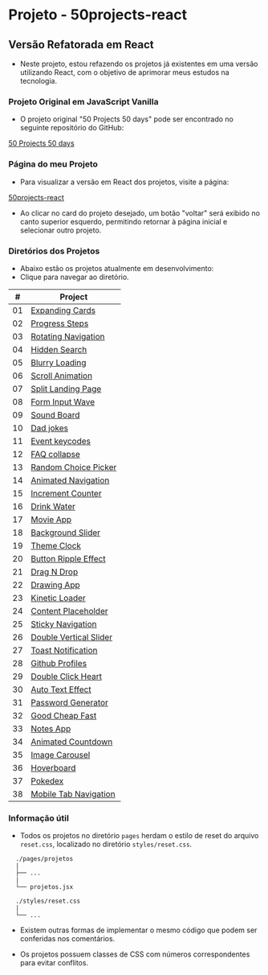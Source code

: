 # Projeto - 50projects-react

## Versão Refatorada em React

- Neste projeto, estou refazendo os projetos já existentes em uma versão utilizando React, com o objetivo de aprimorar meus estudos na tecnologia.

### Projeto Original em JavaScript Vanilla

- O projeto original "50 Projects 50 days" pode ser encontrado no seguinte repositório do GitHub:

[50 Projects 50 days](https://github.com/bradtraversy/50projects50days)

### Página do meu Projeto

- Para visualizar a versão em React dos projetos, visite a página:

[50projects-react](https://jorgehenrrique.github.io/50projects-react/)

- Ao clicar no card do projeto desejado, um botão "voltar" será exibido no canto superior esquerdo, permitindo retornar à página inicial e selecionar outro projeto.

### Diretórios dos Projetos

- Abaixo estão os projetos atualmente em desenvolvimento:
- Clique para navegar ao diretório.

<table>
  <thead>
    <tr>
      <th align="center">#</th>
      <th>Project</th>
    </tr>
  </thead>
  <tbody>
    <tr>
      <td align="center">01</td>
      <td><a href="https://github.com/jorgehenrrique/50projects-react/tree/main/src/pages/01expanding-cards">Expanding Cards</a></td>
    </tr>
    <tr>
      <td align="center">02</td>
      <td><a href="https://github.com/jorgehenrrique/50projects-react/tree/main/src/pages/02progress-steps">Progress Steps</a></td>
    </tr>
    <tr>
      <td align="center">03</td>
      <td><a href="https://github.com/jorgehenrrique/50projects-react/tree/main/src/pages/03rotating-nav-animation">Rotating Navigation</a></td>
    </tr>
    <tr>
      <td align="center">04</td>
      <td><a href="https://github.com/jorgehenrrique/50projects-react/tree/main/src/pages/04hidden-search">Hidden Search</a></td>
    </tr>
    <tr>
      <td align="center">05</td>
      <td><a href="https://github.com/jorgehenrrique/50projects-react/tree/main/src/pages/05blurry-loading">Blurry Loading</a></td>
    </tr>
    <tr>
      <td align="center">06</td>
      <td><a href="https://github.com/jorgehenrrique/50projects-react/tree/main/src/pages/06scroll-animation">Scroll Animation</a></td>
    </tr>
    <tr>
      <td align="center">07</td>
      <td><a href="https://github.com/jorgehenrrique/50projects-react/tree/main/src/pages/07split-landing-page">Split Landing Page</a></td>
    </tr>
    <tr>
      <td align="center">08</td>
      <td><a href="https://github.com/jorgehenrrique/50projects-react/tree/main/src/pages/08form-input-wave">Form Input Wave</a></td>
    </tr>
    <tr>
      <td align="center">09</td>
      <td><a href="https://github.com/jorgehenrrique/50projects-react/tree/main/src/pages/09sound-board">Sound Board</a></td>
    </tr>
    <tr>
      <td align="center">10</td>
      <td><a href="https://github.com/jorgehenrrique/50projects-react/tree/main/src/pages/10-dad-jokes">Dad jokes</a></td>
    </tr>
    <tr>
      <td align="center">11</td>
      <td><a href="https://github.com/jorgehenrrique/50projects-react/tree/main/src/pages/11-event-keycodes">Event keycodes</a></td>
    </tr>
    <tr>
      <td align="center">12</td>
      <td><a href="https://github.com/jorgehenrrique/50projects-react/tree/main/src/pages/12-faq-collapse">FAQ collapse</a></td>
    </tr>
    <tr>
      <td align="center">13</td>
      <td><a href="https://github.com/jorgehenrrique/50projects-react/tree/main/src/pages/13-random-choice-picker">Random Choice Picker</a></td>
    </tr>
    <tr>
      <td align="center">14</td>
      <td><a href="https://github.com/jorgehenrrique/50projects-react/tree/main/src/pages/14-animated-navigation">Animated Navigation</a></td>
    </tr>
    <tr>
      <td align="center">15</td>
      <td><a href="https://github.com/jorgehenrrique/50projects-react/tree/main/src/pages/15-incrementing-counter">Increment Counter</a></td>
    </tr>
    <tr>
      <td align="center">16</td>
      <td><a href="https://github.com/jorgehenrrique/50projects-react/tree/main/src/pages/16-drink-water">Drink Water</a></td>
    </tr>
    <tr>
      <td align="center">17</td>
      <td><a href="https://github.com/jorgehenrrique/50projects-react/tree/main/src/pages/17-movie-app">Movie App</a></td>
    </tr>
    <tr>
      <td align="center">18</td>
      <td><a href="https://github.com/jorgehenrrique/50projects-react/tree/main/src/pages/18-background-slider">Background Slider</a></td>
    </tr>
    <tr>
      <td align="center">19</td>
      <td><a href="https://github.com/jorgehenrrique/50projects-react/tree/main/src/pages/19-theme-clock">Theme Clock</a></td>
    </tr>
    <tr>
      <td align="center">20</td>
      <td><a href="https://github.com/jorgehenrrique/50projects-react/tree/main/src/pages/20-button-ripple-effect">Button Ripple Effect</a></td>
    </tr>
    <tr>
      <td align="center">21</td>
      <td><a href="https://github.com/jorgehenrrique/50projects-react/tree/main/src/pages/21-drag-n-drop">Drag N Drop</a></td>
    </tr>
    <tr>
      <td align="center">22</td>
      <td><a href="https://github.com/jorgehenrrique/50projects-react/tree/main/src/pages/22-drawing-app">Drawing App</a></td>
    </tr>
    <tr>
      <td align="center">23</td>
      <td><a href="https://github.com/jorgehenrrique/50projects-react/tree/main/src/pages/23-kinetic-loader">Kinetic Loader</a></td>
    </tr>
    <tr>
      <td align="center">24</td>
      <td><a href="https://github.com/jorgehenrrique/50projects-react/tree/main/src/pages/24-content-placeholder">Content Placeholder</a></td>
    </tr>
    <tr>
      <td align="center">25</td>
      <td><a href="https://github.com/jorgehenrrique/50projects-react/tree/main/src/pages/25-sticky-navigation">Sticky Navigation</a></td>
    </tr>
    <tr>
      <td align="center">26</td>
      <td><a href="https://github.com/jorgehenrrique/50projects-react/tree/main/src/pages/26-double-vertical-slider">Double Vertical Slider</a></td>
    </tr>
    <tr>
      <td align="center">27</td>
      <td><a href="https://github.com/jorgehenrrique/50projects-react/tree/main/src/pages/27-toast-notification">Toast Notification</a></td>
    </tr>
    <tr>
      <td align="center">28</td>
      <td><a href="https://github.com/jorgehenrrique/50projects-react/tree/main/src/pages/28-github-profiles">Github Profiles</a></td>
    </tr>
    <tr>
      <td align="center">29</td>
      <td><a href="https://github.com/jorgehenrrique/50projects-react/tree/main/src/pages/29-double-click-heart">Double Click Heart</a></td>
    </tr>
    <tr>
      <td align="center">30</td>
      <td><a href="https://github.com/jorgehenrrique/50projects-react/tree/main/src/pages/30-auto-text-effect">Auto Text Effect</a></td>
    </tr>
    <tr>
      <td align="center">31</td>
      <td><a href="https://github.com/jorgehenrrique/50projects-react/tree/main/src/pages/31-password-generator">Password Generator</a></td>
    </tr>
    <tr>
      <td align="center">32</td>
      <td><a href="https://github.com/jorgehenrrique/50projects-react/tree/main/src/pages/32-good-cheap-fast">Good Cheap Fast</a></td>
    </tr>
    <tr>
      <td align="center">33</td>
      <td><a href="https://github.com/jorgehenrrique/50projects-react/tree/main/src/pages/33-notes-app">Notes App</a></td>
    </tr>
    <tr>
      <td align="center">34</td>
      <td><a href="https://github.com/jorgehenrrique/50projects-react/tree/main/src/pages/34-animated-countdown">Animated Countdown</a></td>
    </tr>
    <tr>
      <td align="center">35</td>
      <td><a href="https://github.com/jorgehenrrique/50projects-react/tree/main/src/pages/35-image-carousel">Image Carousel</a></td>
    </tr>
    <tr>
      <td align="center">36</td>
      <td><a href="https://github.com/jorgehenrrique/50projects-react/tree/main/src/pages/36-hoverboard">Hoverboard</a></td>
    </tr>
    <tr>
      <td align="center">37</td>
      <td><a href="https://github.com/jorgehenrrique/50projects-react/tree/main/src/pages/37-pokedex">Pokedex</a></td>
    </tr>
    <tr>
      <td align="center">38</td>
      <td><a href="https://github.com/jorgehenrrique/50projects-react/tree/main/src/pages/38-mobile-tab-navigation">Mobile Tab Navigation</a></td>
    </tr>
  </tbody>
</table>

### Informação útil

- Todos os projetos no diretório `pages` herdam o estilo de reset do arquivo `reset.css`, localizado no diretório `styles/reset.css`.

```
  ./pages/projetos
  |
  ├── ...
  |
  └── projetos.jsx

  ./styles/reset.css
  |
  └── ...
```

- Existem outras formas de implementar o mesmo código que podem ser conferidas nos comentários.

* Os projetos possuem classes de CSS com números correspondentes para evitar conflitos.
